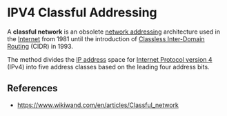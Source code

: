 # IPV4 Classful Addressing

A **classful network** is an obsolete [network addressing](https://www.wikiwand.com/en/articles/Network_address "Network address") architecture used in the [Internet](https://www.wikiwand.com/en/articles/Internet "Internet") from 1981 until the introduction of [Classless Inter-Domain Routing](https://www.wikiwand.com/en/articles/Classless_Inter-Domain_Routing "Classless Inter-Domain Routing") (CIDR) in 1993.

The method divides the [IP address](https://www.wikiwand.com/en/articles/IP_address "IP address") space for [Internet Protocol version 4](https://www.wikiwand.com/en/articles/Internet_Protocol_version_4 "Internet Protocol version 4") (IPv4) into five address classes based on the leading four address bits.

## References

- https://www.wikiwand.com/en/articles/Classful_network
